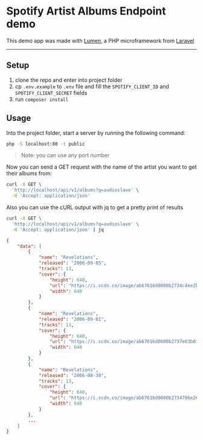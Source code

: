 # Spotify Artist Albums Endpoint demo

This demo app was made with [Lumen](https://lumen.laravel.com/), a PHP microframework from [Laravel](https://laravel.com/)

---

## Setup
1. clone the repo and enter into project folder
2. cp `.env.example` to `.env` file and fill the `SPOTIFY_CLIENT_ID` and `SPOTIFY_CLIENT_SECRET` fields
3. run `composer install`

## Usage
Into the project folder, start a server by running the following command:
```bash
php -S localhost:80 -t public
```

>Note: you can use any port number

Now you can send a GET request with the name of the artist you want to get their albums from:

```bash
curl -X GET \
  'http://localhost/api/v1/albums?q=audioslave' \
  -H 'Accept: application/json'
```

Also you can use the cURL output with jq to get a pretty print of results

```bash
curl -X GET \
  'http://localhost/api/v1/albums?q=audioslave' \
  -H 'Accept: application/json' | jq
```

```json
{
    "data": [
        {
            "name": "Revelations",
            "released": "2006-09-05",
            "tracks": 13,
            "cover": {
                "height": 640,
                "url": "https://i.scdn.co/image/ab67616d0000b2734c4ee2bf4293fb52f78726af",
                "width": 640
            }
        },
        {
            "name": "Revelations",
            "released": "2006-09-01",
            "tracks": 13,
            "cover": {
                "height": 640,
                "url": "https://i.scdn.co/image/ab67616d0000b2737e03b018aae3c7b2ec7ebfc7",
                "width": 640
            }
        },
        {
            "name": "Revelations",
            "released": "2006-08-30",
            "tracks": 13,
            "cover": {
                "height": 640,
                "url": "https://i.scdn.co/image/ab67616d0000b2734786e26a684e491124f77ee7",
                "width": 640
            }
        },
        ...
    ]
}
```
